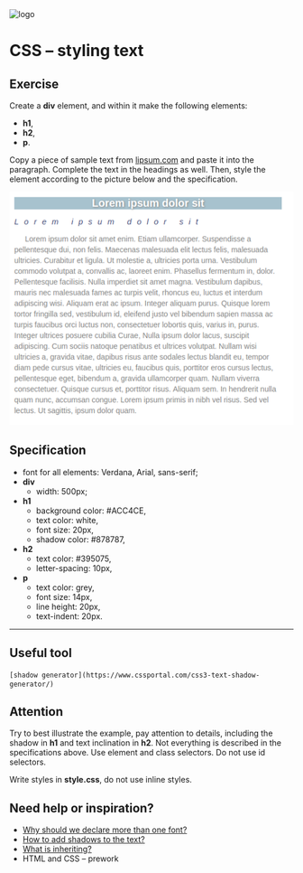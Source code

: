 <img alt="logo" src="http://coderslab.pl/svg/logo-coderslab.svg" width="400">

# CSS &ndash; styling text


## Exercise

Create a **div** element, and within it make the following elements:

  * **h1**,
  * **h2**,
  * **p**.

Copy a piece of sample text from [lipsum.com](https://lipsum.com/) and paste it into the paragraph. Complete the text in the headings as well. Then, style the element according to the picture below and the specification.

![Sample text](images/text1.png)

## Specification
* font for all elements: Verdana, Arial, sans-serif;
* **div**
  * width: 500px;
* **h1**
	* background color: #ACC4CE,
	* text color: white,
	* font size: 20px,
	* shadow color: #878787,
* **h2**
  * text color: #395075,
  * letter-spacing: 10px,
* **p**
  * text color: grey,
  * font size: 14px,
  *	line height: 20px,
  *	text-indent: 20px.

---

## Useful tool
    [shadow generator](https://www.cssportal.com/css3-text-shadow-generator/)

## Attention
Try to best illustrate the example, pay attention to details, including the shadow in **h1** and text inclination in **h2**. Not everything is described in the specifications above.
Use element and class selectors. Do not use id selectors.

Write styles in **style.css**, do not use inline styles.



## Need help or inspiration?
* [Why should we declare more than one font?](https://developer.mozilla.org/en-US/docs/Web/CSS/font-family)
* [How to add shadows to the text?](https://css-tricks.com/almanac/properties/t/text-shadow/)
* [What is inheriting?](https://developer.mozilla.org/en-US/docs/Web/CSS/inheritance)
* HTML and CSS &ndash; prework
